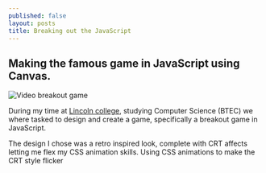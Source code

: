```yaml
---
published: false
layout: posts
title: Breaking out the JavaScript
---
```


## Making the famous game in JavaScript using Canvas.


![Video breakout game]({{site.baseurl}}/https://i.gyazo.com/9969810c934541927d071702c3e70ea8.gif)

During my time at [Lincoln college](https://www.lincolncollege.ac.uk/), studying Computer Science (BTEC) we where tasked to design and create a game, specifically a breakout game in JavaScript.

The design I chose was a retro inspired look, complete with CRT affects letting me flex my CSS animation skills. Using CSS animations to make the CRT style flicker 

